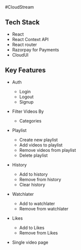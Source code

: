 #CloudStream

## **Tech Stack**

- React
- React Context API
- React router
- Razorpay for Payments
- CloudUI

## **Key Features**

- Auth

  - Login
  - Logout
  - Signup

- Filter Videos By

  - Categories

- Playlist

  - Create new playlist
  - Add videos to playlist
  - Remove videos from playlist
  - Delete playlist

- History

  - Add to history
  - Remove from history
  - Clear history

- Watchlater

  - Add to watchlater
  - Remove from watchlater

- Likes

  - Add to Likes
  - Remove from Likes

- Single video page
